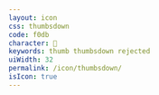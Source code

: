 ```yaml
---
layout: icon
css: thumbsdown
code: f0db
character: 
keywords: thumb thumbsdown rejected
uiWidth: 32
permalink: /icon/thumbsdown/
isIcon: true
---
```

